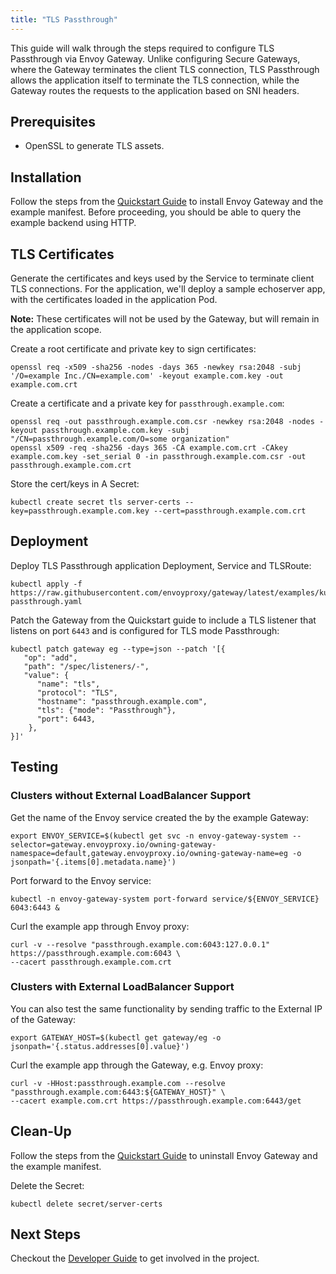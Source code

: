 ```yaml
---
title: "TLS Passthrough"
---
```


This guide will walk through the steps required to configure TLS Passthrough via Envoy Gateway. Unlike configuring
Secure Gateways, where the Gateway terminates the client TLS connection, TLS Passthrough allows the application itself
to terminate the TLS connection, while the Gateway routes the requests to the application based on SNI headers.

## Prerequisites

- OpenSSL to generate TLS assets.

## Installation

Follow the steps from the [Quickstart Guide](../quickstart) to install Envoy Gateway and the example manifest.
Before proceeding, you should be able to query the example backend using HTTP.

## TLS Certificates

Generate the certificates and keys used by the Service to terminate client TLS connections.
For the application, we'll deploy a sample echoserver app, with the certificates loaded in the application Pod.

__Note:__ These certificates will not be used by the Gateway, but will remain in the application scope.

Create a root certificate and private key to sign certificates:

```shell
openssl req -x509 -sha256 -nodes -days 365 -newkey rsa:2048 -subj '/O=example Inc./CN=example.com' -keyout example.com.key -out example.com.crt
```

Create a certificate and a private key for `passthrough.example.com`:

```shell
openssl req -out passthrough.example.com.csr -newkey rsa:2048 -nodes -keyout passthrough.example.com.key -subj "/CN=passthrough.example.com/O=some organization"
openssl x509 -req -sha256 -days 365 -CA example.com.crt -CAkey example.com.key -set_serial 0 -in passthrough.example.com.csr -out passthrough.example.com.crt
```

Store the cert/keys in A Secret:

```shell
kubectl create secret tls server-certs --key=passthrough.example.com.key --cert=passthrough.example.com.crt
```

## Deployment

Deploy TLS Passthrough application Deployment, Service and TLSRoute:

```shell
kubectl apply -f https://raw.githubusercontent.com/envoyproxy/gateway/latest/examples/kubernetes/tls-passthrough.yaml
```

Patch the Gateway from the Quickstart guide to include a TLS listener that listens on port `6443` and is configured for
TLS mode Passthrough:

```shell
kubectl patch gateway eg --type=json --patch '[{
   "op": "add",
   "path": "/spec/listeners/-",
   "value": {
      "name": "tls",
      "protocol": "TLS",
      "hostname": "passthrough.example.com",
      "tls": {"mode": "Passthrough"}, 
      "port": 6443,
    },
}]'
```

## Testing

### Clusters without External LoadBalancer Support

Get the name of the Envoy service created the by the example Gateway:

```shell
export ENVOY_SERVICE=$(kubectl get svc -n envoy-gateway-system --selector=gateway.envoyproxy.io/owning-gateway-namespace=default,gateway.envoyproxy.io/owning-gateway-name=eg -o jsonpath='{.items[0].metadata.name}')
```

Port forward to the Envoy service:

```shell
kubectl -n envoy-gateway-system port-forward service/${ENVOY_SERVICE} 6043:6443 &
```

Curl the example app through Envoy proxy:

```shell
curl -v --resolve "passthrough.example.com:6043:127.0.0.1" https://passthrough.example.com:6043 \
--cacert passthrough.example.com.crt
```

### Clusters with External LoadBalancer Support

You can also test the same functionality by sending traffic to the External IP of the Gateway:

```shell
export GATEWAY_HOST=$(kubectl get gateway/eg -o jsonpath='{.status.addresses[0].value}')
```

Curl the example app through the Gateway, e.g. Envoy proxy:

```shell
curl -v -HHost:passthrough.example.com --resolve "passthrough.example.com:6443:${GATEWAY_HOST}" \
--cacert example.com.crt https://passthrough.example.com:6443/get
```

## Clean-Up

Follow the steps from the [Quickstart Guide](../quickstart) to uninstall Envoy Gateway and the example manifest.

Delete the Secret:

```shell
kubectl delete secret/server-certs
```

## Next Steps

Checkout the [Developer Guide](../../contributions/develop/) to get involved in the project.
